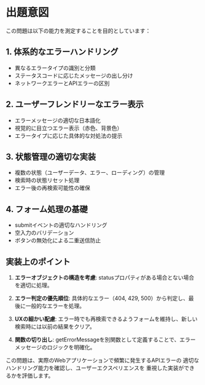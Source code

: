 # 出題意図

この問題は以下の能力を測定することを目的としています：

## 1. 体系的なエラーハンドリング
- 異なるエラータイプの識別と分類
- ステータスコードに応じたメッセージの出し分け
- ネットワークエラーとAPIエラーの区別

## 2. ユーザーフレンドリーなエラー表示
- エラーメッセージの適切な日本語化
- 視覚的に目立つエラー表示（赤色、背景色）
- エラータイプに応じた具体的な対処法の提示

## 3. 状態管理の適切な実装
- 複数の状態（ユーザーデータ、エラー、ローディング）の管理
- 検索時の状態リセット処理
- エラー後の再検索可能性の確保

## 4. フォーム処理の基礎
- submitイベントの適切なハンドリング
- 空入力のバリデーション
- ボタンの無効化による二重送信防止

## 実装上のポイント

1. **エラーオブジェクトの構造を考慮**: statusプロパティがある場合とない場合を適切に処理。

2. **エラー判定の優先順位**: 具体的なエラー（404, 429, 500）から判定し、最後に一般的なエラーを処理。

3. **UXの細かい配慮**: エラー時でも再検索できるようフォームを維持し、新しい検索時には以前の結果をクリア。

4. **関数の切り出し**: getErrorMessageを別関数として定義することで、エラーメッセージのロジックを明確化。

この問題は、実際のWebアプリケーションで頻繁に発生するAPIエラーの
適切なハンドリング能力を確認し、ユーザーエクスペリエンスを
重視した実装ができるかを評価します。